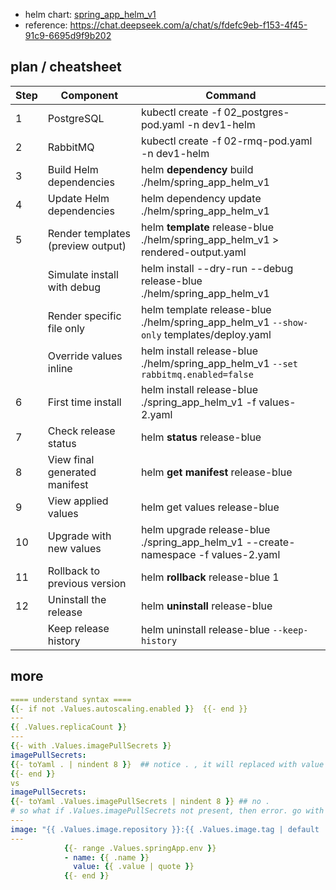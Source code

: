 - helm chart: [spring_app_helm_v1](helm/spring_app_helm_v1)
- reference: https://chat.deepseek.com/a/chat/s/fdefc9eb-f153-4f45-91c9-6695d9f9b202

## plan / cheatsheet

| Step | Component                         | Command                                                                                  |
| ---- |-----------------------------------|------------------------------------------------------------------------------------------|
| 1    | PostgreSQL                        | kubectl create -f 02_postgres-pod.yaml -n dev1-helm                                    |
| 2    | RabbitMQ                          | kubectl create -f 02-rmq-pod.yaml -n dev1-helm                                         |
| 3    | Build Helm dependencies           | helm **dependency** build ./helm/spring_app_helm_v1                                        |
| 4    | Update Helm dependencies          | helm dependency update ./helm/spring_app_helm_v1                                       |
| 5    | Render templates (preview output) | helm **template** release-blue ./helm/spring_app_helm_v1 > rendered-output.yaml            |
|      | Simulate install with debug       | helm install --dry-run --debug release-blue ./helm/spring_app_helm_v1                  |
|      | Render specific file only         | helm template release-blue ./helm/spring_app_helm_v1 `--show-only` templates/deploy.yaml |
|      | Override values inline            | helm install release-blue ./helm/spring_app_helm_v1 `--set rabbitmq.enabled=false`       |
| 6    | First time install                | helm install release-blue ./spring_app_helm_v1 -f values-2.yaml                        |
| 7    | Check release status              | helm **status** release-blue                                                               |
| 8    | View final generated manifest     | helm **get manifest** release-blue                                                         |
| 9    | View applied values               | helm get values release-blue                                                           |
| 10   | Upgrade with new values           | helm upgrade release-blue ./spring_app_helm_v1 --create-namespace -f values-2.yaml     |
| 11   | Rollback to previous version      | helm **rollback** release-blue 1                                                           |
| 12   | Uninstall the release             | helm **uninstall** release-blue                                                            |
|      | Keep release history              | helm uninstall release-blue `--keep-history `                                            |


 
## more
```yaml
==== understand syntax ====
{{- if not .Values.autoscaling.enabled }}  {{- end }}
---
{{ .Values.replicaCount }}
---
{{- with .Values.imagePullSecrets }}
imagePullSecrets:
{{- toYaml . | nindent 8 }}  ## notice . , it will replaced with value
{{- end }}
vs
imagePullSecrets:
{{- toYaml .Values.imagePullSecrets | nindent 8 }} ## no .
# so what if .Values.imagePullSecrets not present, then error. go with with above.
---
image: "{{ .Values.image.repository }}:{{ .Values.image.tag | default .Chart.AppVersion }}"
---
            {{- range .Values.springApp.env }}
            - name: {{ .name }}
              value: {{ .value | quote }}
            {{- end }}
```
